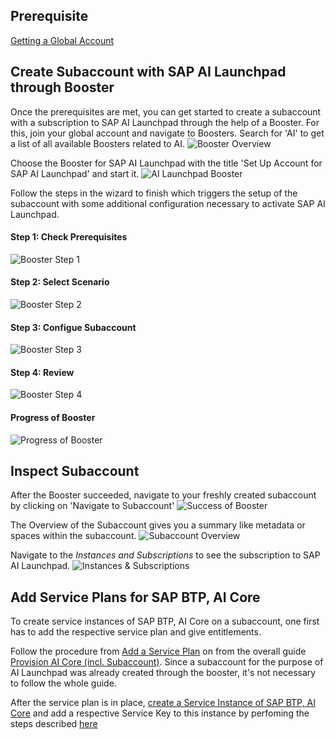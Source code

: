 ## Prerequisite

[Getting a Global Account](https://help.sap.com/docs/BTP/65de2977205c403bbc107264b8eccf4b/d61c2819034b48e68145c45c36acba6e.html)

## Create Subaccount with SAP AI Launchpad through Booster

Once the prerequisites are met, you can get started to create a subaccount with a subscription to SAP AI Launchpad through the help of a Booster. For this, join your global account and navigate to Boosters. Search for 'AI' to get a list of all available Boosters related to AI.
![Booster Overview](resources/booster_ai_overview.png)

Choose the Booster for SAP AI Launchpad with the title 'Set Up Account for SAP AI Launchpad' and start it.
![AI Launchpad Booster](resources/booster_ai_launchpad.png)

Follow the steps in the wizard to finish which triggers the setup of the subaccount with some additional configuration necessary to activate SAP AI Launchpad.

#### Step 1: Check Prerequisites

![Booster Step 1](resources/booster_step1.png)

#### Step 2: Select Scenario

![Booster Step 2](resources/booster_step2.png)

#### Step 3: Configue Subaccount

![Booster Step 3](resources/booster_step3.png)

#### Step 4: Review

![Booster Step 4](resources/booster_step4.png)

#### Progress of Booster

![Progress of Booster](resources/booster_progress.png)

## Inspect Subaccount

After the Booster succeeded, navigate to your freshly created subaccount by clicking on 'Navigate to Subaccount'
![Success of Booster](resources/booster_success.png)

The Overview of the Subaccount gives you a summary like metadata or spaces within the subaccount.
![Subaccount Overview](resources/subaccount_overview.png)

Navigate to the _Instances and Subscriptions_ to see the subscription to SAP AI Launchpad.
![Instances & Subscriptions](resources/instances_overview.png)

## Add Service Plans for SAP BTP, AI Core

To create service instances of SAP BTP, AI Core on a subaccount, one first has to add the respective service plan and give entitlements.

Follow the procedure from [Add a Service Plan](https://help.sap.com/docs/AI_CORE/2d6c5984063c40a59eda62f4a9135bee/86002d926eba4fb9ba0a80e342af7295.html?locale=en-US) on
from the overall guide [Provision AI Core (incl.
Subaccount)](https://help.sap.com/docs/AI_CORE/2d6c5984063c40a59eda62f4a9135bee/38c4599432d74c1d94e70f7c955a717d.html?locale=en-US).
Since a subaccount for the purpose of AI Launchpad was already created through the
booster, it's not necessary to follow the whole guide.

After the service plan is in place, [create a Service Instance of SAP BTP, AI Core](https://help.sap.com/docs/ai-core/ai-core/create-service-instance) and add a respective Service Key to this instance by perfoming the steps described [here](https://help.sap.com/docs/ai-core/ai-core/create-service-key)
